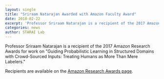 ```yaml
---
layout: single
title: "Sriraam Natarajan Awarded with Amazon Faculty Award"
date: 2018-02-22
excerpt: 'Professor Sriraam Natarajan is a recipient of the 2017 Amazon Research Awards for work on "Guiding Probabilistic Learning in Structured Domains with Crowd-Sourced Inputs: Treating Humans as More Than Mere Labelers."'
categories: news
author: STARAI Lab
---
```


Professor Sriraam Natarajan is a recipient of the 2017 Amazon Research Awards for work on "Guiding Probabilistic Learning in Structured Domains with Crowd-Sourced Inputs: Treating Humans as More Than Mere Labelers."  

Recipients are available on the [Amazon Research Awards page](https://ara.amazon-ml.com/recipients/#2017).
